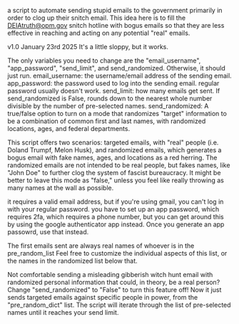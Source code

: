 a script to automate sending stupid emails to the government
primarily in order to clog up their snitch email.
This idea here is to fill the DEIAtruth@opm.gov snitch hotline with bogus emails so that they are
less effective in reaching and acting on any potential "real" emails.

v1.0 January 23rd 2025
It's a little sloppy, but it works.

The only variables you need to change are the "email_username", "app_password", "send_limit", and send_randomized. Otherwise, it should just run.
email_username: the username/email address of the sending email.
app_password: the password used to log into the sending email. regular password usually doesn't work.
send_limit: how many emails get sent. If send_randomized is False, rounds down to the nearest whole number divisible by the number of pre-selected names.
send_randomized: A true/false option to turn on a mode that randomizes "target" information to be a combination of common first and last names, with
randomized locations, ages, and federal departments.

This script offers two scenarios: targeted emails, with "real" people (i.e. Doland Trumpf, Melon Husk), and
randomized emails, which generates a bogus email with fake names, ages, and locations as a red herring.
The randomized emails are not intended to be real people, but fakes names, like "John Doe" to further
clog the system of fascist bureaucracy. It might be better to leave this mode as "false," unless
you feel like really throwing as many names at the wall as possible.

it requires a valid email address, but if you're using gmail, you can't log in with your regular password.
you have to set up an app password, which requires 2fa, which requires a phone number,
but you can get around this by using the google authenticator app instead. Once you generate
an app passowrd, use that instead.

The first emails sent are always real names of whoever is in the pre_random_list
Feel free to customize the individual aspects of this list, or the names in the randomized list below that.

Not comfortable sending a misleading gibberish witch hunt email with randomized personal information
that could, in theory, be a real person?
Change "send_randomized" to "False" to turn this feature off! Now it just sends targeted emails
against specific people in power, from the "pre_random_dict" list. The script will iterate
through the list of pre-selected names until it reaches your send limit.
